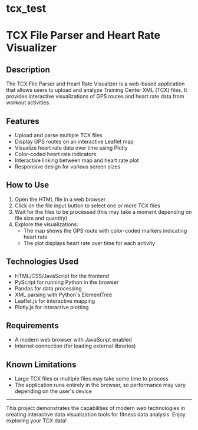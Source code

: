 # tcx_test

# TCX File Parser and Heart Rate Visualizer

## Description
The TCX File Parser and Heart Rate Visualizer is a web-based application that allows users to upload and analyze Training Center XML (TCX) files. It provides interactive visualizations of GPS routes and heart rate data from workout activities.

## Features
- Upload and parse multiple TCX files
- Display GPS routes on an interactive Leaflet map
- Visualize heart rate data over time using Plotly
- Color-coded heart rate indicators
- Interactive linking between map and heart rate plot
- Responsive design for various screen sizes

## How to Use
1. Open the HTML file in a web browser
2. Click on the file input button to select one or more TCX files
3. Wait for the files to be processed (this may take a moment depending on file size and quantity)
4. Explore the visualizations:
   - The map shows the GPS route with color-coded markers indicating heart rate
   - The plot displays heart rate over time for each activity

## Technologies Used
- HTML/CSS/JavaScript for the frontend
- PyScript for running Python in the browser
- Pandas for data processing
- XML parsing with Python's ElementTree
- Leaflet.js for interactive mapping
- Plotly.js for interactive plotting

## Requirements
- A modern web browser with JavaScript enabled
- Internet connection (for loading external libraries)

## Known Limitations
- Large TCX files or multiple files may take some time to process
- The application runs entirely in the browser, so performance may vary depending on the user's device

---

This project demonstrates the capabilities of modern web technologies in creating interactive data visualization tools for fitness data analysis. Enjoy exploring your TCX data!